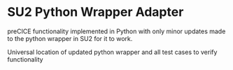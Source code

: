 # SU2 Python Wrapper Adapter

preCICE functionality implemented in Python with only minor updates made to the python wrapper in SU2 for it to work.

Universal location of updated python wrapper and all test cases to verify functionality